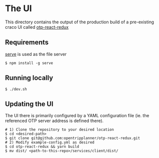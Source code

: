 # The UI

This directory contains the output of the production build of a pre-existing craco UI called [otp-react-redux](https://github.com/opentripplanner/otp-react-redux)

## Requirements

[serve](https://www.npmjs.com/package/serve) is used as the file server

```
$ npm install -g serve
```

## Running locally

```
$ ./dev.sh
```

## Updating the UI

The UI there is primarily configured by a YAML configuration file (ie. the referenced OTP server address is defined there).

```
# 1) Clone the repository to your desired location
$ cd <desired-path>
$ git clone git@github.com:opentripplanner/otp-react-redux.git
# 2) Modify example-config.yml as desired
$ cd otp-react-redux && yarn build
$ mv dist/ <path-to-this-repo>/services/client/dist/
```
